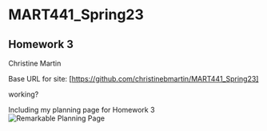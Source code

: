 # MART441_Spring23
## Homework 3
Christine Martin

Base URL for site: [https://github.com/christinebmartin/MART441_Spring23]<br/>

working?    

Including my planning page for Homework 3<br/>
![Remarkable Planning Page]()
